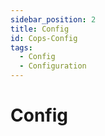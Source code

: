 ```yaml
---
sidebar_position: 2
title: Config
id: Cops-Config
tags:
  - Config
  - Configuration
---
```


# Config
